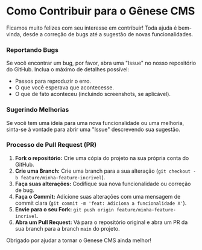 # Como Contribuir para o Gênese CMS

Ficamos muito felizes com seu interesse em contribuir! Toda ajuda é bem-vinda, desde a correção de bugs até a sugestão de novas funcionalidades.

### Reportando Bugs

Se você encontrar um bug, por favor, abra uma "Issue" no nosso repositório do GitHub. Inclua o máximo de detalhes possível:
- Passos para reproduzir o erro.
- O que você esperava que acontecesse.
- O que de fato aconteceu (incluindo screenshots, se aplicável).

### Sugerindo Melhorias

Se você tem uma ideia para uma nova funcionalidade ou uma melhoria, sinta-se à vontade para abrir uma "Issue" descrevendo sua sugestão.

### Processo de Pull Request (PR)

1.  **Fork o repositório:** Crie uma cópia do projeto na sua própria conta do GitHub.
2.  **Crie uma Branch:** Crie uma branch para a sua alteração (`git checkout -b feature/minha-feature-incrivel`).
3.  **Faça suas alterações:** Codifique sua nova funcionalidade ou correção de bug.
4.  **Faça o Commit:** Adicione suas alterações com uma mensagem de commit clara (`git commit -m 'feat: Adiciona a funcionalidade X'`).
5.  **Envie para o seu Fork:** `git push origin feature/minha-feature-incrivel`.
6.  **Abra um Pull Request:** Vá para o repositório original e abra um PR da sua branch para a branch `main` do projeto.

Obrigado por ajudar a tornar o Genese CMS ainda melhor!